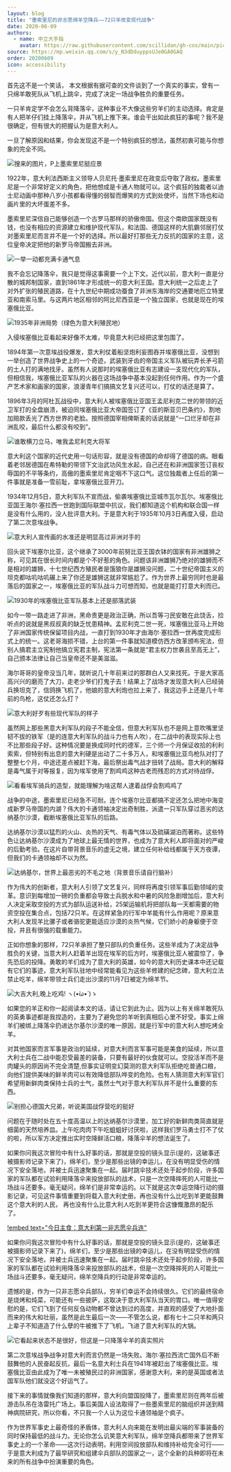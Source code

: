 ```yaml
---
layout: blog
title: "墨索里尼的非志愿绵羊空降兵——72只羊改变现代战争"
date: 2020-06-09
authors:
  - name: 中立大手指
    avatar: https://raw.githubusercontent.com/scillidan/gh-cos/main/picture-of-hakashmyr-grey.png
source: https://mp.weixin.qq.com/s/y_N3dDduyppsUJe0GA0GAQ
order: 20200609
icon: accessibility
---
```


首先这不是一个笑话， 本文根据有据可查的文件谈到了一个真实的事实，曾有一只绵羊敢死队从飞机上跳伞，完成了决定一场战争胜负的重要任务。

一只羊肯定学不会怎么背降落伞，这种事业不大像这些穷羊们的主动选择。肯定是有人把羊仔们挂上降落伞，并从飞机上推下来。谁会干出如此疯狂的事呢？我不是很确定，但有很大的把握认为是意大利人。

一旦了解原因和结果，你会发现这不是一个特别疯狂的想法，虽然初衷可能与你想象的完全不同。

![搜来的图片，P上墨索里尼挺应景](media/bigbigfinger_20200609_01.jpg)

1922年，意大利法西斯主义领导人贝尼托·墨索里尼在政变后夺取了政权。墨索里尼是一个非常好定义的角色，把他想成是卡通人物就可以。这个疯狂的独裁者以迪士尼动画中那种八岁小孩都看得懂的弱智而爆笑的方式到处使坏，当然下场也和动画片里的大坏蛋差不多。

墨索里尼深信自己能够创造一个古罗马那样的骄傲帝国。但这个南欧国家既没有钱，也没有相应的资源建立和维护现代军队，和法国、德国这样的大肌霸邻居打仗对墨索里尼而言并不是一个好的选择。所以最好打那些无力反抗的国家的主意，这位皇帝决定把他的新罗马帝国搬去非洲。

![一举一动都充满卡通气息](media/bigbigfinger_20200609_02.jpg)


我不会忘记降落伞，我只是觉得这事需要一个上下文。近代以前，意大利一直是分散的城邦制国家，直到1861年才形成统一的意大利王国。意大利统一之后走上了对外扩张的殖民道路，在十九世纪中期成功蚕食了非洲东海岸的交通要地厄立特里亚和南索马里。与这两片地区相邻的阿比尼西亚是一个独立国家，也就是现在的埃塞俄比亚。

![1935年非洲局势（绿色为意大利殖民地）](media/bigbigfinger_20200609_03.jpg)

入侵埃塞俄比亚看起来好像不太难，毕竟意大利已经把这里包围了。

1894年第一次意埃战役爆发，意大利仗着船坚炮利妄图吞并埃塞俄比亚，没想到一举创造了世界战争史上的一个奇迹，武装到牙齿的帝国主义军队被玩弄长矛弓箭的土人打的满地找牙。虽然有人说那时的埃塞俄比亚有志建设一支现代化的军队，但相信我，埃塞俄比亚军队的火器在这场战争中基本没起到任何作用。作为一个盛产艺术家和画家的国家，浪漫青年们搞搞文艺复兴还可以，打仗的话还是算了。

1896年3月的阿杜瓦战役中，意大利人被埃塞俄比亚国王孟尼利克二世的带领的近卫军打的全盘崩溃，被迫同埃塞俄比亚大帝国签订了《亚的斯亚贝巴条约》，割地加赔款丢光了西方世界的老脸。按照德国宰相俾斯麦的话说就是“一口烂牙却在非洲乱咬，最后什么都没有咬到”。

![谁敢横刀立马，唯我孟尼利克大将军](media/bigbigfinger_20200609_04.jpg)

意大利这个国家的近代史用一句话形容，就是没有德国的命却得了德国的病。眼看着老邻居德国在希特勒的带领下文治武功风生水起，自己还在和非洲国家签订丧权辱国的不平等条约，高傲的墨索里尼肯定咽不下这口气。这位独裁者上任后的第一件事就是准备一雪前耻，拿埃塞俄比亚开刀。

1934年12月5日，意大利军队不宣而战，偷袭埃塞俄比亚城市瓦尔瓦尔。埃塞俄比亚国王海尔·塞拉西一世跑到国际联盟中抗议，我们都知道这个机构和联合国一样是没有什么用的，没人批评意大利。于是意大利于1935年10月3日再度入侵，启动了第二次意埃战争。

![意大利人宣传画的水准还是明显高过非洲对手的](media/bigbigfinger_20200609_05.jpg)

回头说下埃塞尔比亚，这个继承了3000年前努比亚王国衣钵的国家有非洲雄狮之称，可见其在很长时间内都是个不好惹的角色。问题该非洲雄狮乃绝对的雄狮而不是相对的雄狮，十七世纪西方殖民者是饿狼你是雄狮没问题，二十世纪帝国主义的坦克都咕叽咕叽碾上来了你还是雄狮这就非常尴尬了。作为世界上最穷同时也是最落后的国家之一，埃塞俄比亚的军队战斗力可想而知，也就是能打打意大利而已。

![1930年的埃塞俄比亚军队基本上还是部落武装](media/bigbigfinger_20200609_06.jpg)

如今一带一路走进了非洲，黑命贵更是政治正确，所以吾等刁民安敢在此饶舌，捡听点的说就是黑叔叔真的缺乏忧患精神。孟尼利克二世一死，埃塞俄比亚马上开始了非洲国家传统保留项目内战，一直打到1930年才由海尔·塞拉西一世再度完成形式上的统一。这老哥海损不错，上台的第一件事就知道模仿西方改革颁布宪法，但别人搞君主立宪制他搞立宪君主制，宪法第一条就是“君主权力世袭且至高无上”，自己颁本法律让自己当皇帝还不是美滋滋。

海尔哥哥的皇帝没当几年，就听说几十年前来过的那群白人又来找死。于是大家高高兴兴的磨亮了大刀，走老少爷们打鬼子去！结果上了战场才发现意大利人已经骑兵换坦克了，信鸽换飞机了，他娘的意大利炮也拉上来了，我这边手上还是几十年前的鸟枪，这仗还怎么打？

![意大利好歹有些现代军队的样子](media/bigbigfinger_20200609_07.jpg)

虽然网上那些黑意大利军队的段子不能全信，但意大利军队也不是网上意吹嘴里坚韧不拔的铁军（是的连意大利军队的战斗力也有人吹），在二战中的表现实际上也不比那些段子好。这种情况要是换成同时代的德军，三个师一个月保证收拾的利利索索，但特别有出息的意大利硬是出动了二十多万人，和埃塞俄比亚鸟枪队对打了整整七个月，中途还差点被赶下海，最后祭出毒气战才扭转了战局。意大利的解释是毒气属于对等报复，因为埃军使用了割鸡鸡这种古老而残忍的方式对待战俘。

![看看埃军骑兵的造型，就能理解为啥这帮人逮着战俘会割鸡鸡了](media/bigbigfinger_20200609_08.jpg)  

战争的中途，墨索里尼已经急不可耐。连个埃塞尔比亚都搞不定还怎么把地中海变成新罗马帝国的内湖？伟大的卡通领袖决定出奇制胜，派遣一只军队穿过恶劣的达纳基尔沙漠，截断埃塞俄比亚军队的后路。

达纳基尔沙漠以猛烈的火山、炎热的天气、有毒气体以及硫磺湖泊而著称。这些特色让达纳基尔沙漠成为了地球上最无情的世界，也成为了意大利人即将面对的严峻的后勤考验。在这片自带背景音乐的虚无之境，建立任何补给线都属于天方夜谭，但我们的卡通领袖却不以为然。

![达纳基尔，世界上最恶劣的不毛之地（背景音乐请自行脑补）](media/bigbigfinger_20200609_09.jpg)

作为伟大的创新者，意大利人引领了文艺复兴，同样将再度引领军事后勤领域的变革。意识到每增加一磅的负重都会导致士兵脱水和中暑的风险急剧增加后，意大利人决定采取空投的方式为部队运送补给，25架运输机将把部队每一天都需要的物资空投在集合点，包括72只羊。在这样紧急的行军中羊能有什么作用呢？原来意大利人发现羊比骡子或者骆驼更能适应沙漠的炎热气候，它们娇小的身躯便于空投，并且有很强的载重能力。

正如你想象的那样，72只羊承担了整只部队的负重任务。这些羊成为了决定战争胜负的关键，当意大利人赶着羊出现在埃军的后方时，埃塞俄比亚人被震惊了，争先恐后的投降。勇敢的羊们成为了意大利的英雄，如今的意大利历史课本中还记载有它们的事迹，意大利军队驻地中经常能看见为这些羊修建的纪念碑，意大利立法禁止吃羊，绵羊带领士兵们走出沙漠的11月7日被定为绵羊节。

![大吉大利,晚上吃鸡! ヽ(•̀ω•́ )ゝ](media/bigbigfinger_20200609_10.jpg)

如果您的羊正和你一起阅读本文的话，请让它到此为止。因为以上有关绵羊敢死队的英勇事迹都是我捏造的，主要为了避免您的羊听到真相后心里不好受。事实上绵羊们被绑上降落伞扔进达尔基尔沙漠的唯一原因，就是行军中的意大利人想吃烤全羊。

对其他国家而言军事是政治的延续，对意大利而言军事可能是美食的延续，所以意大利士兵在二战中能忍受最差的装备，只要有最好的伙食就可以。空投活羊而不是肉罐头的原因尚不完全清楚,但事实证明变幻莫测的意大利军队拒绝吃普通口粮，向他们提供美味的鲜羊肉可以有效降低部队哗变的危险。也有人猜测意大利军官们希望用新鲜肉类保持士兵的士气，虽然士气对于意大利军队并不是什么重要的东西。

![别担心德国大兄弟，听说美国战俘营吃的挺好](media/bigbigfinger_20200609_11.jpg)

问题在于随时处在五十度高温以上的达纳基尔沙漠里，加工好的新鲜肉类简直就是细菌的天然培养皿。上午吃肉肉下午吃蛆蛆好讨厌啦，这样我们罗马勇士打不了仗的啦，所以军方决定推出实时空降鲜活口粮，降落伞羊的想法诞生了。

如果你问我这次冒险中有什么好事的话，那就是空投的镜头显示(是的，这破事还被摄影师记录下来了)，绵羊们，至少是那些出镜的幸运儿，在没有明显受伤的情况下安全落地，并被士兵迅速聚集在一起。届时跳伞技术还处于起步阶段，许多国家的军队都在试验利用降落伞来投放部队的战术，只是一次空降摔死的人可能比一场战斗还要多。毫无疑问，绵羊们是非常幸运的。以下就是这次幸运空降行动的摄影记录，可见这件事情重要到将载入意大利史册。再也没有什么比吃到羊更能鼓舞这个意大利的人民， 再也没有什么比意大利人吃到羊更符合这慷慨激昂的配乐了。

[!embed text="今日主食：意大利第一非志愿伞兵连"](media/bigbigfinger_20200609_12.mp4)

如果你问我这次冒险中有什么好事的话，那就是空投的镜头显示(是的，这破事还被摄影师记录下来了)，绵羊们，至少是那些出镜的幸运儿，在没有明显受伤的情况下安全落地，并被士兵迅速聚集在一起。届时跳伞技术还处于起步阶段，许多国家的军队都在试验利用降落伞来投放部队的战术，但是一次空降摔死的人可能比一场战斗还要多。毫无疑问，绵羊空降兵的行动是非常幸运的。

遗憾的是，作为一只非志愿伞兵部队，穷羊们幸运不会持续很久。它们的最终宿命是烧烤和炖菜，可能还有一些披萨，这取决于意大利军队当天的胃口。唯一值得安慰的是，它们飞到了任何反刍动物都不曾达到过的高度，并直观的感受了大地扑面而来的伟大和壮丽，虽然是此生最后一次——不管怎么说，都有七十二只羊和两只上辈子不知道造了什么孽的牛被推下了飞机，飞进了意大利军队的大锅。

![它看起来状态不是很好，但这是一只降落伞羊的真实照片](media/bigbigfinger_20200609_13.jpg)

第二次意埃战争战争对意大利而言仍然是一场失败。海尔·塞拉西流亡国外后不断鼓舞他的人民奋起反抗，最后一名意大利士兵在1941年被赶出了埃塞俄比亚。埃塞俄比亚由此成为了唯一未被殖民过的非洲国家，感谢意大利，来的是英国或者法国军队他们就没这个好运气了。

接下来的事情就像我们知道的那样，意大利向盟国投降了，墨索里尼则在两年后被游击队吊在洛雷托广场上。事后美国人设法取得了一些墨索里尼的脑组织并送到精神病院研究，所以你看，不只我一个人认为这位卡通领袖是个疯子。

作为世界军事史上最奇怪的矛盾体，意大利人向来能在发明出最尖端的军事装备的同时保持最低的战斗力。无论你怎么讥笑意大利军队，绵羊空降兵都带来了世界军事史上的一个革命——这次行动表明，利用空间投放部队和维持补给完全可行——于是意大利成为了最早研究和组建伞兵部队的国家之一，这个全新的兵种即将在未来的所有战争中扮演重要的角色。